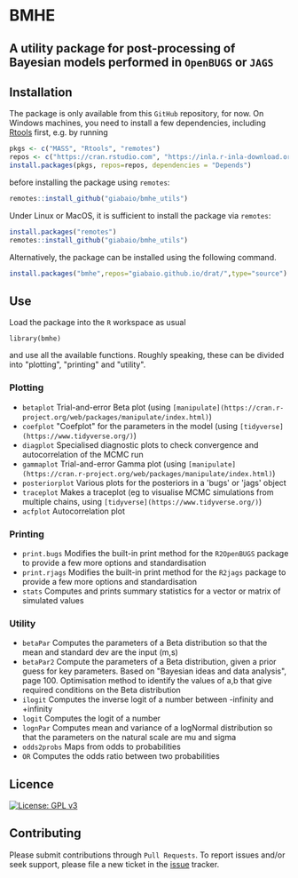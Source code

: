 # BMHE 
## A utility package for post-processing of Bayesian models performed in `OpenBUGS` or `JAGS`

## Installation
The package is only available from this `GitHub` repository, for now. On Windows machines, you need to install a few dependencies, including [Rtools](https://cran.r-project.org/bin/windows/Rtools/) first, e.g. by running
```r
pkgs <- c("MASS", "Rtools", "remotes")
repos <- c("https://cran.rstudio.com", "https://inla.r-inla-download.org/R/stable") 
install.packages(pkgs, repos=repos, dependencies = "Depends")
```
before installing the package using `remotes`:
```r
remotes::install_github("giabaio/bmhe_utils")
```

Under Linux or MacOS, it is sufficient to install the package via `remotes`:
```r
install.packages("remotes")
remotes::install_github("giabaio/bmhe_utils")
```

Alternatively, the package can be installed using the following command.
```r
install.packages("bmhe",repos="giabaio.github.io/drat/",type="source")
```

## Use
Load the package into the `R` workspace as usual
```
library(bmhe)
```
and use all the available functions. Roughly speaking, these can be divided into "plotting", "printing" and "utility".

### Plotting

- `betaplot`	Trial-and-error Beta plot (using `[manipulate](https://cran.r-project.org/web/packages/manipulate/index.html)`)
- `coefplot`	"Coefplot" for the parameters in the model (using `[tidyverse](https://www.tidyverse.org/)`)
- `diagplot`	Specialised diagnostic plots to check convergence and autocorrelation of the MCMC run
- `gammaplot`	Trial-and-error Gamma plot (using `[manipulate](https://cran.r-project.org/web/packages/manipulate/index.html)`)
- `posteriorplot`	Various plots for the posteriors in a 'bugs' or 'jags' object
- `traceplot`	Makes a traceplot (eg to visualise MCMC simulations from multiple chains, using `[tidyverse](https://www.tidyverse.org/)`)
- `acfplot` Autocorrelation plot

### Printing

- `print.bugs`	Modifies the built-in print method for the `R2OpenBUGS` package to provide a few more options and standardisation
- `print.rjags`	Modifies the built-in print method for the `R2jags` package to provide a few more options and standardisation
- `stats`	Computes and prints summary statistics for a vector or matrix of simulated values

### Utility
- `betaPar`	Computes the parameters of a Beta distribution so that the mean and standard dev are the input (m,s)
- `betaPar2`	Compute the parameters of a Beta distribution, given a prior guess for key parameters. Based on "Bayesian ideas and data analysis", page 100. Optimisation method to identify the values of a,b that give required conditions on the Beta distribution
- `ilogit`	Computes the inverse logit of a number between -infinity and +infinity
- `logit`	Computes the logit of a number
- `lognPar`	Computes mean and variance of a logNormal distribution so that the parameters on the natural scale are mu and sigma
- `odds2probs`	Maps from odds to probabilities
- `OR`	Computes the odds ratio between two probabilities

## Licence
[![License: GPL v3](https://img.shields.io/badge/License-GPLv3-blue.svg)](https://www.gnu.org/licenses/gpl-3.0)

## Contributing
Please submit contributions through `Pull Requests`. To report issues and/or seek support, please file a new ticket in the [issue](https://github.com/giabaio/bmhe_utils/issues) tracker.
